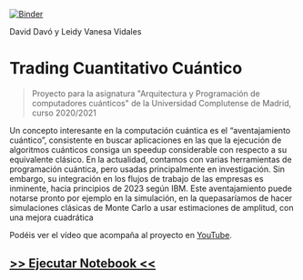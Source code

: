 
[![Binder](https://mybinder.org/badge_logo.svg)](https://mybinder.org/v2/gh/Irulam/Trading-cuantitativo-cuantico/HEAD?filepath=Opciones_call.ipynb)

David Davó y Leidy Vanesa Vidales

# Trading Cuantitativo Cuántico

> Proyecto para la asignatura "Arquitectura y Programación de computadores cuánticos" de la Universidad Complutense de Madrid, curso 2020/2021

Un concepto interesante en la computación cuántica es el “aventajamiento cuántico”, consistente en buscar aplicaciones en las que la ejecución de algoritmos cuánticos consiga un speedup considerable con respecto a su equivalente clásico. En la actualidad, contamos con varias herramientas de programación cuántica, pero usadas principalmente en investigación. Sin embargo, su integración en los flujos de trabajo de las empresas es inminente, hacia principios de 2023 según IBM. Este aventajamiento puede notarse pronto por ejemplo en la simulación, en la quepasaríamos de hacer simulaciones clásicas de Monte Carlo a usar estimaciones de amplitud, con una mejora cuadrática

Podéis ver el vídeo que acompaña al proyecto en [YouTube](https://youtu.be/aMS_4rIQJtY).

## [>> Ejecutar Notebook <<](https://mybinder.org/v2/gh/Irulam/Trading-cuantitativo-cuantico/HEAD?filepath=Opciones_call.ipynb)